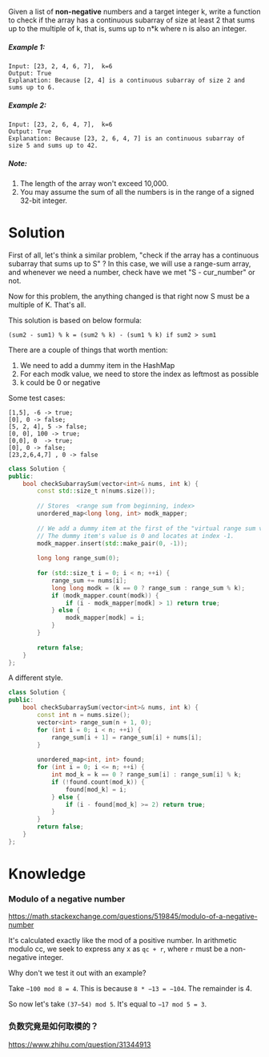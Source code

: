 Given a list of __non-negative__ numbers and a target integer k, write a function to check if the array has a continuous subarray of size at least 2 that sums up to the multiple of k, that is, sums up to n\*k where n is also an integer.

##### Example 1:

```
Input: [23, 2, 4, 6, 7],  k=6
Output: True
Explanation: Because [2, 4] is a continuous subarray of size 2 and sums up to 6.
```

##### Example 2:

```
Input: [23, 2, 6, 4, 7],  k=6
Output: True
Explanation: Because [23, 2, 6, 4, 7] is an continuous subarray of size 5 and sums up to 42.
```

##### Note:

1. The length of the array won't exceed 10,000.
2. You may assume the sum of all the numbers is in the range of a signed 32-bit integer.

# Solution

First of all, let's think a similar problem, "check if the array has a continuous subarray that sums up to S" ? In this case, we will use a range-sum array, and whenever we need a number, check have we met "S - cur_number" or not.

Now for this problem, the anything changed is that right now S must be a multiple of K. That's all.

This solution is based on below formula:

```
(sum2 - sum1) % k = (sum2 % k) - (sum1 % k) if sum2 > sum1
```

There are a couple of things that worth mention:

1. We need to add a dummy item in the HashMap
2. For each modk value, we need to store the index as leftmost as possible
3. k could be 0 or negative


Some test cases:

```
[1,5], -6 -> true;
[0], 0 -> false;
[5, 2, 4], 5 -> false;
[0, 0], 100 -> true;
[0,0], 0  -> true;
[0], 0 -> false;
[23,2,6,4,7] , 0 -> false
```

```cpp
class Solution {
public:
    bool checkSubarraySum(vector<int>& nums, int k) {
        const std::size_t n(nums.size());
        
        // Stores  <range sum from beginning, index> 
        unordered_map<long long, int> modk_mapper;
        
        // We add a dummy item at the first of the "virtual range sum vector".
        // The dummy item's value is 0 and locates at index -1.
        modk_mapper.insert(std::make_pair(0, -1));
        
        long long range_sum(0);
        
        for (std::size_t i = 0; i < n; ++i) {
            range_sum += nums[i];
            long long modk = (k == 0 ? range_sum : range_sum % k);
            if (modk_mapper.count(modk)) {
                if (i - modk_mapper[modk] > 1) return true;
            } else {
                modk_mapper[modk] = i;
            }
        }
        
        return false;
    }
};
```

A different style.

```cpp
class Solution {
public:
    bool checkSubarraySum(vector<int>& nums, int k) {
        const int n = nums.size();
        vector<int> range_sum(n + 1, 0);
        for (int i = 0; i < n; ++i) {
            range_sum[i + 1] = range_sum[i] + nums[i];
        }
        
        unordered_map<int, int> found;
        for (int i = 0; i <= n; ++i) {
            int mod_k = k == 0 ? range_sum[i] : range_sum[i] % k;
            if (!found.count(mod_k)) {
                found[mod_k] = i;
            } else {
                if (i - found[mod_k] >= 2) return true;
            }
        }
        return false;
    }
};
```

# Knowledge

### Modulo of a negative number

https://math.stackexchange.com/questions/519845/modulo-of-a-negative-number


It's calculated exactly like the mod of a positive number. In arithmetic modulo cc, we seek to express any x as ```qc + r```, where ```r``` must be a non-negative integer.

Why don't we test it out with an example?

Take ```−100 mod 8 = 4```. This is because ```8 * −13 = −104```. The remainder is 4.

So now let's take ```(37−54) mod 5```. It's equal to ```−17 mod 5 = 3```. 


### 负数究竟是如何取模的？

https://www.zhihu.com/question/31344913
